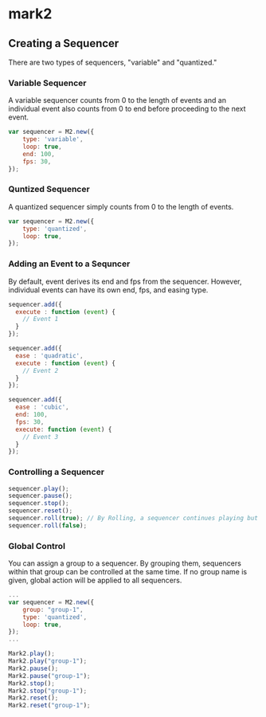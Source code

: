 # mark2

## Creating a Sequencer

There are two types of sequencers, "variable" and "quantized."

### Variable Sequencer
A variable sequencer counts from 0 to the length of events and an individual event also counts from 0 to end before proceeding to the next event.
```javascript
var sequencer = M2.new({
    type: 'variable',
    loop: true,
    end: 100,
    fps: 30,
});
```

### Quntized Sequencer
A quantized sequencer simply counts from 0 to the length of events.
```javascript
var sequencer = M2.new({
    type: 'quantized',
    loop: true,
});
```

### Adding an Event to a Sequncer
By default, event derives its end and fps from the sequencer. However, individual events can have its own end, fps, and easing type.

```javascript
sequencer.add({
  execute : function (event) {
    // Event 1
  }
});

sequencer.add({
  ease : 'quadratic',
  execute : function (event) {
    // Event 2
  }
});

sequencer.add({
  ease : 'cubic',
  end: 100,
  fps: 30,
  execute: function (event) {
    // Event 3
  }
});

```

### Controlling a Sequencer
```javascript
sequencer.play();
sequencer.pause();
sequencer.stop();
sequencer.reset();
sequencer.roll(true); // By Rolling, a sequencer continues playing but does not proceed to the next event.
sequencer.roll(false);
```

### Global Control
You can assign a group to a sequencer. By grouping them, sequencers within that group can be controlled at the same time. 
If no group name is given, global action will be applied to all sequencers.

```javascript
...
var sequencer = M2.new({
    group: "group-1",
    type: 'quantized',
    loop: true,
});
...

Mark2.play();
Mark2.play("group-1");
Mark2.pause();
Mark2.pause("group-1");
Mark2.stop();
Mark2.stop("group-1");
Mark2.reset();
Mark2.reset("group-1");
```
